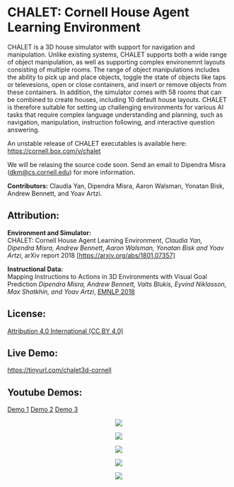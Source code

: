 # CHALET: Cornell House Agent Learning Environment

CHALET is a 3D house simulator with support for navigation and manipulation. Unlike existing systems, CHALET supports both a wide range of object manipulation, as well as supporting complex environemnt layouts consisting of multiple rooms. The range of object manipulations includes the ability to pick up and place objects, toggle the state of objects like taps or televesions, open or close containers, and insert or remove objects from these containers. In addition, the simulator comes with 58 rooms that can be combined to create houses, including 10 default house layouts. CHALET is therefore suitable for setting up challenging environments for various AI tasks that require complex language understanding and planning, such as navigation, manipulation, instruction following, and interactive question answering.

An unstable release of CHALET executables is available here: https://cornell.box.com/v/chalet

We will be relasing the source code soon. Send an email to Dipendra Misra (dkm@cs.cornell.edu) for more information.

**Contributors:** Claudia Yan, Dipendra Misra, Aaron Walsman, Yonatan Bisk, Andrew Bennett, and Yoav Artzi. 

## Attribution:

**Environment and Simulator:**  
CHALET: Cornell House Agent Learning Environment, _Claudia Yan, Dipendra Misra, Andrew Bennett, Aaron Walsman, Yonatan Bisk and Yoav Artzi_, arXiv report 2018 [https://arxiv.org/abs/1801.07357]

**Instructional Data:**  
Mapping Instructions to Actions in 3D Environments with Visual Goal Prediction _Dipendra Misra, Andrew Bennett, Valts Blukis, Eyvind Niklasson, Max Shatkhin, and Yoav Artzi_, [EMNLP 2018](https://arxiv.org/abs/1809.00786)


## License:

[Attribution 4.0 International (CC BY 4.0)](https://creativecommons.org/licenses/by/4.0/)

## Live Demo: 
https://tinyurl.com/chalet3d-cornell


## Youtube Demos: 
<a href="https://youtu.be/FBirx-10JPE">Demo 1</a>
<a href="https://youtu.be/EpGS5606rn8">Demo 2</a>
<a href="https://youtu.be/KAPyvdT05B0">Demo 3</a>

<p align="center"><img src="http://s1cyan.github.io/images/ctech/cabinetglass.gif"></p>
  
<p align="center"><img src="http://s1cyan.github.io/images/ctech/candle.gif"></p>

<p align="center"><img src="http://s1cyan.github.io/images/ctech/dresserdrawer.gif"></p>

<p align="center"><img src="http://s1cyan.github.io/images/ctech/fridge.gif"></p>

<p align="center"><img src="http://s1cyan.github.io/images/ctech/sink.gif"></p>
